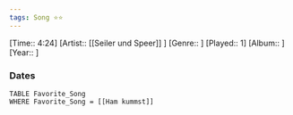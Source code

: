 ```yaml
---
tags: Song ⭐⭐ 
---
```

[Time:: 4:24]
[Artist:: [[Seiler und Speer]] ]
[Genre:: ]
[Played:: 1]
[Album:: ]
[Year:: ]
### Dates
````dataview
TABLE Favorite_Song
WHERE Favorite_Song = [[Ham kummst]]
````